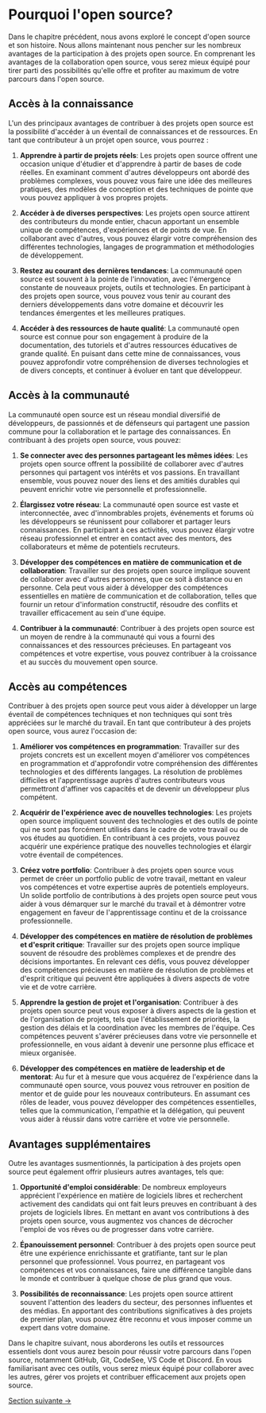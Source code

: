 # Pourquoi l'open source?

Dans le chapitre précédent, nous avons exploré le concept d'open source et son histoire. Nous allons maintenant nous pencher sur les nombreux avantages de la participation à des projets open source. En comprenant les avantages de la collaboration open source, vous serez mieux équipé pour tirer parti des possibilités qu'elle offre et profiter au maximum de votre parcours dans l'open source.

## Accès à la connaissance

L'un des principaux avantages de contribuer à des projets open source est la possibilité d'accéder à un éventail de connaissances et de ressources. En tant que contributeur à un projet open source, vous pourrez :

1. **Apprendre à partir de projets réels**: Les projets open source offrent une occasion unique d'étudier et d'apprendre à partir de bases de code réelles. En examinant comment d'autres développeurs ont abordé des problèmes complexes, vous pouvez vous faire une idée des meilleures pratiques, des modèles de conception et des techniques de pointe que vous pouvez appliquer à vos propres projets.

2. **Accéder à de diverses perspectives**: Les projets open source attirent des contributeurs du monde entier, chacun apportant un ensemble unique de compétences, d'expériences et de points de vue. En collaborant avec d'autres, vous pouvez élargir votre compréhension des différentes technologies, langages de programmation et méthodologies de développement.

3. **Restez au courant des dernières tendances**: La communauté open source est souvent à la pointe de l'innovation, avec l'émergence constante de nouveaux projets, outils et technologies. En participant à des projets open source, vous pouvez vous tenir au courant des derniers développements dans votre domaine et découvrir les tendances émergentes et les meilleures pratiques.

4. **Accéder à des ressources de haute qualité**: La communauté open source est connue pour son engagement à produire de la documentation, des tutoriels et d'autres ressources éducatives de grande qualité. En puisant dans cette mine de connaissances, vous pouvez approfondir votre compréhension de diverses technologies et de divers concepts, et continuer à évoluer en tant que développeur.

## Accès à la communauté

La communauté open source est un réseau mondial diversifié de développeurs, de passionnés et de défenseurs qui partagent une passion commune pour la collaboration et le partage des connaissances. En contribuant à des projets open source, vous pouvez:

1. **Se connecter avec des personnes partageant les mêmes idées**: Les projets open source offrent la possibilité de collaborer avec d'autres personnes qui partagent vos intérêts et vos passions. En travaillant ensemble, vous pouvez nouer des liens et des amitiés durables qui peuvent enrichir votre vie personnelle et professionnelle.

2. **Élargissez votre réseau**: La communauté open source est vaste et interconnectée, avec d'innombrables projets, événements et forums où les développeurs se réunissent pour collaborer et partager leurs connaissances. En participant à ces activités, vous pouvez élargir votre réseau professionnel et entrer en contact avec des mentors, des collaborateurs et même de potentiels recruteurs.

3. **Développer des compétences en matière de communication et de collaboration**: Travailler sur des projets open source implique souvent de collaborer avec d'autres personnes, que ce soit à distance ou en personne. Cela peut vous aider à développer des compétences essentielles en matière de communication et de collaboration, telles que fournir un retour d'information constructif, résoudre des conflits et travailler efficacement au sein d'une équipe.

4. **Contribuer à la communauté**: Contribuer à des projets open source est un moyen de rendre à la communauté qui vous a fourni des connaissances et des ressources précieuses. En partageant vos compétences et votre expertise, vous pouvez contribuer à la croissance et au succès du mouvement open source.

## Accès au compétences

Contribuer à des projets open source peut vous aider à développer un large éventail de compétences techniques et non techniques qui sont très appréciées sur le marché du travail. En tant que contributeur à des projets open source, vous aurez l'occasion de:

1. **Améliorer vos compétences en programmation**: Travailler sur des projets concrets est un excellent moyen d'améliorer vos compétences en programmation et d'approfondir votre compréhension des différentes technologies et des différents langages. La résolution de problèmes difficiles et l'apprentissage auprès d'autres contributeurs vous permettront d'affiner vos capacités et de devenir un développeur plus compétent.

2. **Acquérir de l'expérience avec de nouvelles technologies**: Les projets open source impliquent souvent des technologies et des outils de pointe qui ne sont pas forcément utilisés dans le cadre de votre travail ou de vos études au quotidien. En contribuant à ces projets, vous pouvez acquérir une expérience pratique des nouvelles technologies et élargir votre éventail de compétences.

3. **Créez votre portfolio**: Contribuer à des projets open source vous permet de créer un portfolio public de votre travail, mettant en valeur vos compétences et votre expertise auprès de potentiels employeurs. Un solide portfolio de contributions à des projets open source peut vous aider à vous démarquer sur le marché du travail et à démontrer votre engagement en faveur de l'apprentissage continu et de la croissance professionnelle.

4. **Développer des compétences en matière de résolution de problèmes et d'esprit critique**: Travailler sur des projets open source implique souvent de résoudre des problèmes complexes et de prendre des décisions importantes. En relevant ces défis, vous pouvez développer des compétences précieuses en matière de résolution de problèmes et d'esprit critique qui peuvent être appliquées à divers aspects de votre vie et de votre carrière.

5. **Apprendre la gestion de projet et l'organisation**: Contribuer à des projets open source peut vous exposer à divers aspects de la gestion et de l'organisation de projets, tels que l'établissement de priorités, la gestion des délais et la coordination avec les membres de l'équipe. Ces compétences peuvent s'avérer précieuses dans votre vie personnelle et professionnelle, en vous aidant à devenir une personne plus efficace et mieux organisée.

6. **Développer des compétences en matière de leadership et de mentorat**: Au fur et à mesure que vous acquérez de l'expérience dans la communauté open source, vous pouvez vous retrouver en position de mentor et de guide pour les nouveaux contributeurs. En assumant ces rôles de leader, vous pouvez développer des compétences essentielles, telles que la communication, l'empathie et la délégation, qui peuvent vous aider à réussir dans votre carrière et votre vie personnelle.

## Avantages supplémentaires

Outre les avantages susmentionnés, la participation à des projets open source peut également offrir plusieurs autres avantages, tels que:

1. **Opportunité d'emploi considérable**: De nombreux employeurs apprécient l'expérience en matière de logiciels libres et recherchent activement des candidats qui ont fait leurs preuves en contribuant à des projets de logiciels libres. En mettant en avant vos contributions à des projets open source, vous augmentez vos chances de décrocher l'emploi de vos rêves ou de progresser dans votre carrière.

2. **Épanouissement personnel**: Contribuer à des projets open source peut être une expérience enrichissante et gratifiante, tant sur le plan personnel que professionnel. Vous pourrez, en partageant vos compétences et vos connaissances, faire une différence tangible dans le monde et contribuer à quelque chose de plus grand que vous.

3. **Possibilités de reconnaissance**: Les projets open source attirent souvent l'attention des leaders du secteur, des personnes influentes et des médias. En apportant des contributions significatives à des projets de premier plan, vous pouvez être reconnu et vous imposer comme un expert dans votre domaine.

Dans le chapitre suivant, nous aborderons les outils et ressources essentiels dont vous aurez besoin pour réussir votre parcours dans l'open source, notamment GitHub, Git, CodeSee, VS Code et Discord. En vous familiarisant avec ces outils, vous serez mieux équipé pour collaborer avec les autres, gérer vos projets et contribuer efficacement aux projets open source.

[Section suivante ->](/translations/fr/04-outils-pour-reussir.md)
